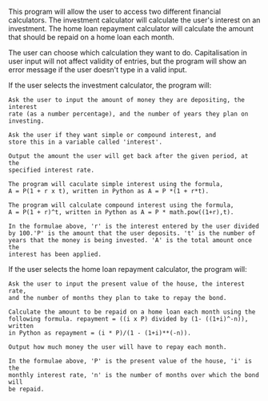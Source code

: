 
This program will allow the user to access two different financial calculators.
The investment calculator will calculate the user's interest on an investment.
The home loan repayment calculator will calculate the amount that should be
repaid on a home loan each month.

The user can choose which calculation they want to do. Capitalisation in user
input will not affect validity of entries, but the program will show an error
message if the user doesn't type in a valid input.

If the user selects the investment calculator, the program will:

    Ask the user to input the amount of money they are depositing, the interest
    rate (as a number percentage), and the number of years they plan on
    investing.

    Ask the user if they want simple or compound interest, and
    store this in a variable called 'interest'.
    
    Output the amount the user will get back after the given period, at the
    specified interest rate.

    The program will caculate simple interest using the formula,
    A = P(1 + r x t), written in Python as A = P *(1 + r*t).

    The program will calculate compound interest using the formula,
    A = P(1 + r)^t, written in Python as A = P * math.pow((1+r),t).

    In the formulae above, 'r' is the interest entered by the user divided
    by 100.'P' is the amount that the user deposits. 't' is the number of
    years that the money is being invested. 'A' is the total amount once the
    interest has been applied.
    
If the user selects the home loan repayment calculator, the program will:

    Ask the user to input the present value of the house, the interest rate,
    and the number of months they plan to take to repay the bond.
    
    Calculate the amount to be repaid on a home loan each month using the
    following formula. repayment = ((i x P) divided by (1- ((1+i)^-n)), written
    in Python as repayment = (i * P)/(1 - (1+i)**(-n)).
    
    Output how much money the user will have to repay each month.
    
    In the formulae above, 'P' is the present value of the house, 'i' is the
    monthly interest rate, 'n' is the number of months over which the bond will
    be repaid.
